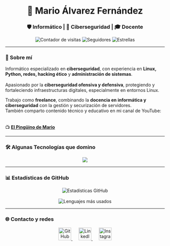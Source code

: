 <h1 align="center">🐧 Mario Álvarez Fernández</h1>
<h3 align="center">🛡️ Informático | 🥷 Ciberseguridad | 🎓 Docente</h3>

<p align="center">
  <img src="https://komarev.com/ghpvc/?username=Maalfer&label=Visitas+al+perfil&color=f0db4f&style=flat-square" alt="Contador de visitas"/>
  <img src="https://img.shields.io/github/followers/Maalfer?label=Seguidores&style=flat-square&color=f0db4f" alt="Seguidores"/>
  <img src="https://img.shields.io/github/stars/Maalfer?label=Estrellas&style=flat-square&color=f0db4f" alt="Estrellas"/>
</p>

---

### 🧠 Sobre mí

Informático especializado en **ciberseguridad**, con experiencia en **Linux, Python, redes, hacking ético** y **administración de sistemas**. 
<br><br>
Apasionado por la **ciberseguridad ofensiva y defensiva**, protegiendo y fortaleciendo infraestructuras digitales, especialmente en entornos Linux.

Trabajo como **freelance**, combinando la **docencia en informática y ciberseguridad** con la gestión y securización de servidores.  
También comparto contenido técnico y educativo en mi canal de YouTube:  
<br><br>
📺 [**El Pingüino de Mario**](https://www.youtube.com/@elpinguinodemario)

---

### 🛠️ Algunas Tecnologías que domino

<p align="center">
  <img src="https://skillicons.dev/icons?i=python,java,js,docker,linux,wordpress,bash,github,git,vscode,mysql,mongodb,kali" />
</p>

---

### 📊 Estadísticas de GitHub

<p align="center">
  <img src="https://github-readme-stats.vercel.app/api?username=Maalfer&show_icons=true&theme=dark&locale=es&title_color=f0db4f&text_color=ffffff&icon_color=f0db4f&border_radius=10" alt="Estadísticas GitHub" />
  <br/><br/>
  <img src="https://github-readme-stats.vercel.app/api/top-langs/?username=Maalfer&layout=compact&theme=dark&locale=es&title_color=f0db4f&text_color=ffffff" alt="Lenguajes más usados"/>
</p>


---

### 🌐 Contacto y redes

<p align="center">
  <a href="https://github.com/Maalfer" target="_blank" title="GitHub">
    <img src="https://img.icons8.com/ios-glyphs/50/f0db4f/github.png" width="40" height="40" alt="GitHub"/>
  </a>
  &nbsp;&nbsp;&nbsp;&nbsp;
  <a href="https://www.linkedin.com/in/maalfer1/" target="_blank" title="LinkedIn">
    <img src="https://img.icons8.com/ios-filled/50/f0db4f/linkedin.png" width="40" height="40" alt="LinkedIn"/>
  </a>
  &nbsp;&nbsp;&nbsp;&nbsp;
  <a href="https://www.instagram.com/elpinguinodemario/" target="_blank" title="Instagram">
    <img src="https://img.icons8.com/ios-filled/50/f0db4f/instagram-new.png" width="40" height="40" alt="Instagram"/>
  </a>
</p>

